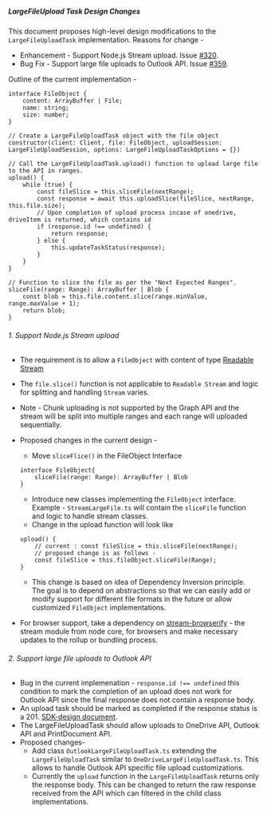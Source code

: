 ##### LargeFileUpload Task Design Changes

This document proposes high-level design modifications to the `LargeFileUploadTask` implementation. Reasons for change -

-   Enhancement - Support Node.js Stream upload. Issue [#320](https://github.com/microsoftgraph/msgraph-sdk-javascript/issues/320).
-   Bug Fix - Support large file uploads to Outlook API. Issue [#359](https://github.com/microsoftgraph/msgraph-sdk-javascript/issues/359).

Outline of the current implementation -

```
interface FileObject {
	content: ArrayBuffer | File;
	name: string;
	size: number;
}

// Create a LargeFileUploadTask object with the file object
constructor(client: Client, file: FileObject, uploadSession: LargeFileUploadSession, options: LargeFileUploadTaskOptions = {})

// Call the LargeFileUploadTask.upload() function to upload large file to the API in ranges.
upload() {
	while (true) {
		const fileSlice = this.sliceFile(nextRange);
		const response = await this.uploadSlice(fileSlice, nextRange, this.file.size);
		// Upon completion of upload process incase of onedrive, driveItem is returned, which contains id
		if (response.id !== undefined) {
			return response;
		} else {
			this.updateTaskStatus(response);
		}
	}
}

// Function to slice the file as per the "Next Expected Ranges".
sliceFile(range: Range): ArrayBuffer | Blob {
	const blob = this.file.content.slice(range.minValue, range.maxValue + 1);
	return blob;
}
```

###### 1. Support Node.js Stream upload

-   The requirement is to allow a `FileObject` with content of type [Readable Stream](https://nodejs.org/api/stream.html#stream_class_stream_readable)
-   The `file.slice()` function is not applicable to `Readable Stream` and logic for splitting and handling `Stream` varies.
-   Note - Chunk uploading is not supported by the Graph API and the stream will be split into multiple ranges and each range will uploaded sequentially.

-   Proposed changes in the current design -
    -   Move `sliceFlice()` in the FileObject Interface
    ```
    interface FileObject{
        sliceFile(range: Range): ArrayBuffer | Blob
    }
    ```
    -   Introduce new classes implementing the `FileObject` interface. Example - `StreamLargeFile.ts` will contain the `sliceFile` function and logic to handle stream classes.
    -   Change in the upload function will look like
    ```
    upload() {
        // current : const fileSlice = this.sliceFile(nextRange);
        // proposed change is as follows -
        const fileSlice = this.fileObject.sliceFile(Range);
    }
    ```
    -   This change is based on idea of Dependency Inversion principle. The goal is to depend on abstractions so that we can easily add or modify support for different file formats in the future or allow customized `FileObject` implementations.
-   For browser support, take a dependency on [stream-browserify](https://www.npmjs.com/package/stream-browserify) - the stream module from node core, for browsers and make necessary updates to the rollup or bundling process.

###### 2. Support large file uploads to Outlook API

-   Bug in the current implemenation - `response.id !== undefined` this condition to mark the completion of an upload does not work for Outlook API since the final response does not contain a response body.
-   An upload task should be marked as completed if the response status is a 201. [SDK-design document](https://github.com/microsoftgraph/msgraph-sdk-design/blob/master/tasks/FileUploadTask.md).
-   The LargeFileUploadTask should allow uploads to OneDrive API, Outlook API and PrintDocument API.
-   Proposed changes-
    -   Add class `OutlookLargeFileUploadTask.ts` extending the `LargeFileUploadTask` similar to `OneDriveLargeFileUploadTask.ts`. This allows to handle Outlook API specific file upload customizations.
    -   Currently the `upload` function in the `LargeFileUploadTask` returns only the response body. This can be changed to return the raw response received from the API which can filtered in the child class implementations.
